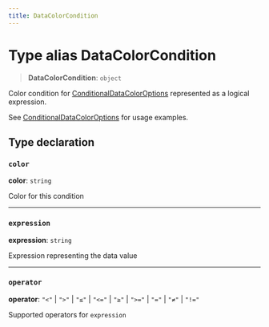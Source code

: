 ```yaml
---
title: DataColorCondition
---
```


# Type alias DataColorCondition

> **DataColorCondition**: `object`

Color condition for [ConditionalDataColorOptions](type-alias.ConditionalDataColorOptions.md) represented as a logical expression.

See [ConditionalDataColorOptions](type-alias.ConditionalDataColorOptions.md) for usage examples.

## Type declaration

### `color`

**color**: `string`

Color for this condition

***

### `expression`

**expression**: `string`

Expression representing the data value

***

### `operator`

**operator**: `"<"` \| `">"` \| `"≤"` \| `"<="` \| `"≥"` \| `">="` \| `"="` \| `"≠"` \| `"!="`

Supported operators for `expression`

